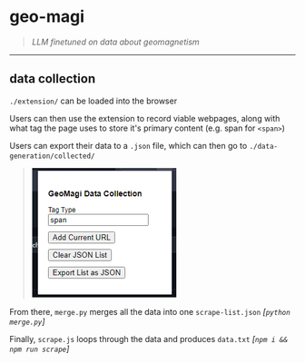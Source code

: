 # geo-magi

> *LLM finetuned on data about geomagnetism*

---

## data collection

`./extension/` can be loaded into the browser

Users can then use the extension to record viable webpages, along with what tag the page uses to store it's primary content (e.g. span for `<span>`)

Users can export their data to a `.json` file, which can then go to `./data-generation/collected/`

> ![](assets/geomagi-sample.png)

From there, `merge.py` merges all the data into one `scrape-list.json` *[`python merge.py`]*

Finally, `scrape.js` loops through the data and produces `data.txt` *[`npm i && npm run scrape`]*
